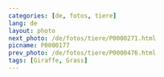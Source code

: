 ```yaml
---
categories: [de, fotos, tiere]
lang: de
layout: photo
next_photo: /de/fotos/tiere/P0000271.html
picname: P0000177
prev_photo: /de/fotos/tiere/P0000476.html
tags: [Giraffe, Grass]
---
```

